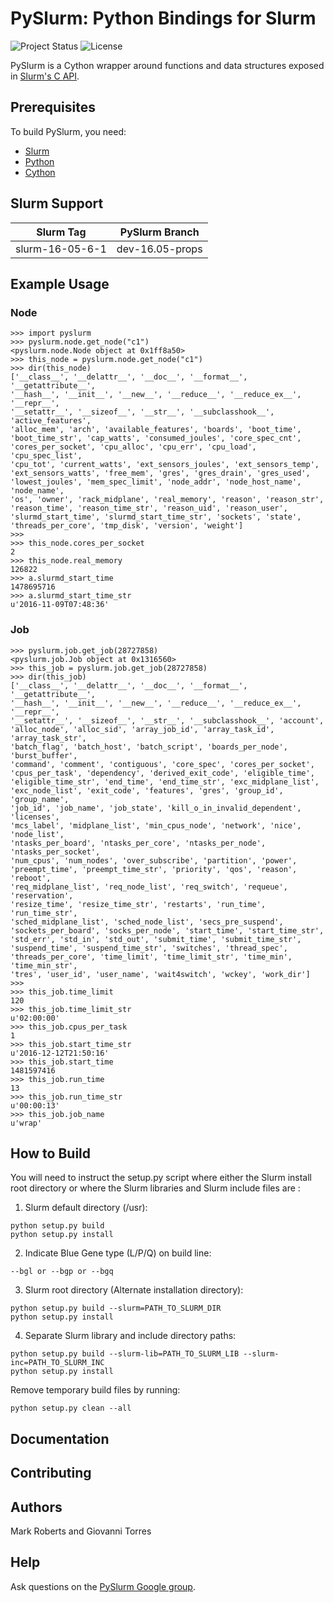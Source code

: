 # PySlurm: Python Bindings for Slurm

![Project Status](https://img.shields.io/badge/status-development-orange.svg)
![License](https://img.shields.io/badge/license-GPLv2-blue.svg)

PySlurm is a Cython wrapper around functions and data structures exposed in
[Slurm's C API](https://slurm.schedmd.com/api.html).

## Prerequisites

To build PySlurm, you need:

* [Slurm](https://slurm.schedmd.com)
* [Python](https://www.python.org)
* [Cython](http://cython.org)

## Slurm Support

| Slurm Tag | PySlurm Branch |
| --------- | -------------- |
| slurm-16-05-6-1 | dev-16.05-props |


## Example Usage

### Node

```pycon
>>> import pyslurm
>>> pyslurm.node.get_node("c1")
<pyslurm.node.Node object at 0x1ff8a50>
>>> this_node = pyslurm.node.get_node("c1")
>>> dir(this_node)
['__class__', '__delattr__', '__doc__', '__format__', '__getattribute__',
'__hash__', '__init__', '__new__', '__reduce__', '__reduce_ex__', '__repr__',
'__setattr__', '__sizeof__', '__str__', '__subclasshook__', 'active_features',
'alloc_mem', 'arch', 'available_features', 'boards', 'boot_time',
'boot_time_str', 'cap_watts', 'consumed_joules', 'core_spec_cnt',
'cores_per_socket', 'cpu_alloc', 'cpu_err', 'cpu_load', 'cpu_spec_list',
'cpu_tot', 'current_watts', 'ext_sensors_joules', 'ext_sensors_temp',
'ext_sensors_watts', 'free_mem', 'gres', 'gres_drain', 'gres_used',
'lowest_joules', 'mem_spec_limit', 'node_addr', 'node_host_name', 'node_name',
'os', 'owner', 'rack_midplane', 'real_memory', 'reason', 'reason_str',
'reason_time', 'reason_time_str', 'reason_uid', 'reason_user',
'slurmd_start_time', 'slurmd_start_time_str', 'sockets', 'state',
'threads_per_core', 'tmp_disk', 'version', 'weight']
>>>
>>> this_node.cores_per_socket
2
>>> this_node.real_memory
126822
>>> a.slurmd_start_time
1478695716
>>> a.slurmd_start_time_str
u'2016-11-09T07:48:36'
```

### Job

```pycon
>>> pyslurm.job.get_job(28727858)
<pyslurm.job.Job object at 0x1316560>
>>> this_job = pyslurm.job.get_job(28727858)
>>> dir(this_job)
['__class__', '__delattr__', '__doc__', '__format__', '__getattribute__',
'__hash__', '__init__', '__new__', '__reduce__', '__reduce_ex__', '__repr__',
'__setattr__', '__sizeof__', '__str__', '__subclasshook__', 'account',
'alloc_node', 'alloc_sid', 'array_job_id', 'array_task_id', 'array_task_str',
'batch_flag', 'batch_host', 'batch_script', 'boards_per_node', 'burst_buffer',
'command', 'comment', 'contiguous', 'core_spec', 'cores_per_socket',
'cpus_per_task', 'dependency', 'derived_exit_code', 'eligible_time',
'eligible_time_str', 'end_time', 'end_time_str', 'exc_midplane_list',
'exc_node_list', 'exit_code', 'features', 'gres', 'group_id', 'group_name',
'job_id', 'job_name', 'job_state', 'kill_o_in_invalid_dependent', 'licenses',
'mcs_label', 'midplane_list', 'min_cpus_node', 'network', 'nice', 'node_list',
'ntasks_per_board', 'ntasks_per_core', 'ntasks_per_node', 'ntasks_per_socket',
'num_cpus', 'num_nodes', 'over_subscribe', 'partition', 'power',
'preempt_time', 'preempt_time_str', 'priority', 'qos', 'reason', 'reboot',
'req_midplane_list', 'req_node_list', 'req_switch', 'requeue', 'reservation',
'resize_time', 'resize_time_str', 'restarts', 'run_time', 'run_time_str',
'sched_midplane_list', 'sched_node_list', 'secs_pre_suspend',
'sockets_per_board', 'socks_per_node', 'start_time', 'start_time_str',
'std_err', 'std_in', 'std_out', 'submit_time', 'submit_time_str',
'suspend_time', 'suspend_time_str', 'switches', 'thread_spec',
'threads_per_core', 'time_limit', 'time_limit_str', 'time_min', 'time_min_str',
'tres', 'user_id', 'user_name', 'wait4switch', 'wckey', 'work_dir']
>>> 
>>> this_job.time_limit
120
>>> this_job.time_limit_str
u'02:00:00'
>>> this_job.cpus_per_task
1
>>> this_job.start_time_str
u'2016-12-12T21:50:16'
>>> this_job.start_time
1481597416
>>> this_job.run_time
13
>>> this_job.run_time_str
u'00:00:13'
>>> this_job.job_name
u'wrap'
```

## How to Build

You will need to instruct the setup.py script where either the Slurm install root 
directory or where the Slurm libraries and Slurm include files are :

1. Slurm default directory (/usr):

```
python setup.py build
python setup.py install
```

2. Indicate Blue Gene type (L/P/Q) on build line:

```
--bgl or --bgp or --bgq
```

3. Slurm root directory (Alternate installation directory):

```
python setup.py build --slurm=PATH_TO_SLURM_DIR
python setup.py install
```

4. Separate Slurm library and include directory paths:

```
python setup.py build --slurm-lib=PATH_TO_SLURM_LIB --slurm-inc=PATH_TO_SLURM_INC
python setup.py install
```

Remove temporary build files by running:

```
python setup.py clean --all
```

## Documentation 

## Contributing

## Authors

Mark Roberts and Giovanni Torres

## Help

Ask questions on the [PySlurm Google
group](https://groups.google.com/forum/#!forum/pyslurm).
